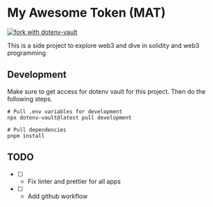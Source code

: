 # My Awesome Token (MAT)

[![fork with dotenv-vault](https://badge.dotenv.org/fork.svg?r=1)](https://vault.dotenv.org/project/vlt_8f144d8f7249b04f93cf4eb7abd3670b2363fed122732e4f3a5a1ef4c044bc6d/example)

This is a side project to explore web3 and dive in solidity and web3 programming

## Development

Make sure to get access for dotenv vault for this project. Then do the following steps.

```
# Pull .env variables for development
npx dotenv-vault@latest pull development

# Pull dependencies
pnpm install
```

## TODO

- [ ] - Fix linter and prettier for all apps
- [ ] - Add github workflow
